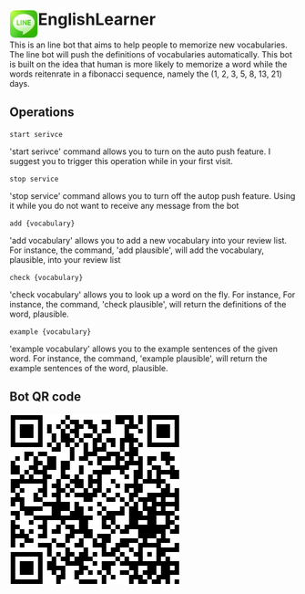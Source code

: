 # <img src="images/LINE-logo.jpg" width=50 height = 50 align=left>EnglishLearner
This is an line bot that aims to help people to memorize new vocabularies. The line bot will push the definitions of vocabularies automatically. This bot is built on the idea that human is more likely to memorize a word while the words reitenrate in a fibonacci sequence, namely the (1, 2, 3, 5, 8, 13, 21) days.
## Operations
```
start serivce
```
'start serivce' command allows you to turn on the auto push feature. I suggest you to trigger this operation while in your first visit.

```
stop service
```
'stop service' command allows you to turn off the autop push feature. Using it while you do not want to receive any message from the bot

```
add {vocabulary}
```
'add vocabulary' allows you to add a new vocabulary into your review list. For instance, the command, 'add plausible', will add the vocabulary, plausible, into your review list

```
check {vocabulary}
```
'check vocabulary' allows you to look up a word on the fly. For instance, For instance, the command, 'check plausible', will return the definitions of the word, plausible.

```
example {vocabulary}
```
'example vocabulary' allows you to the example sentences of the given word. For instance, the command, 'example plausible', will return the example sentences of the word, plausible.

## Bot QR code
![QR code](images/Bot_QR.png)
